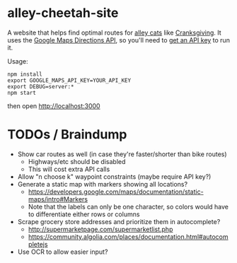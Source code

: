 # alley-cheetah-site

A website that helps find optimal routes for [alley cats](https://en.wikipedia.org/wiki/Alleycat_race) like [Cranksgiving](http://cranksgiving.org/).
It uses the [Google Maps Directions API](https://developers.google.com/maps/documentation/directions/), so you'll need to [get an API key](https://developers.google.com/maps/documentation/directions/get-api-key) to run it.

Usage:

```shell
npm install
export GOOGLE_MAPS_API_KEY=YOUR_API_KEY
export DEBUG=server:*
npm start
```

then open <http://localhost:3000>

# TODOs / Braindump

* Show car routes as well (in case they're faster/shorter than bike routes)
  * Highways/etc should be disabled
  * This will cost extra API calls
* Allow "n choose k" waypoint constraints (maybe require API key?)
* Generate a static map with markers showing all locations?
  * https://developers.google.com/maps/documentation/static-maps/intro#Markers
  * Note that the labels can only be one character, so colors would have to differentiate either rows or columns
* Scrape grocery store addresses and prioritize them in autocomplete?
  * http://supermarketpage.com/supermarketlist.php
  * https://community.algolia.com/places/documentation.html#autocompletejs
* Use OCR to allow easier input?
